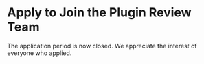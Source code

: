 # Apply to Join the Plugin Review Team

The application period is now closed. We appreciate the interest of everyone who applied.
